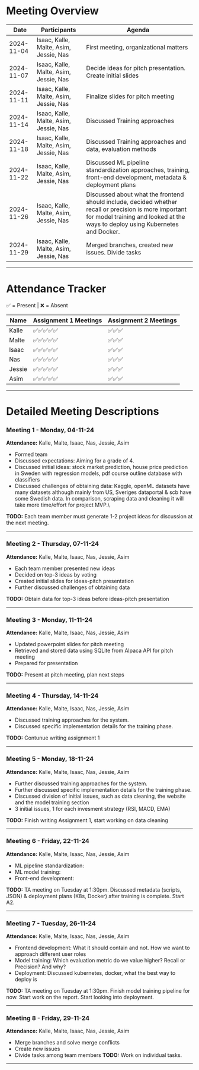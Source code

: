 # Meeting Overview

| Date       | Participants                           | Agenda                                                                       |
|------------|----------------------------------------|------------------------------------------------------------------------------|
| 2024-11-04 | Isaac, Kalle, Malte, Asim, Jessie, Nas | First meeting, organizational matters                                        |
| 2024-11-07 | Isaac, Kalle, Malte, Asim, Jessie, Nas | Decide ideas for pitch presentation. Create initial slides                   |
| 2024-11-11 | Isaac, Kalle, Malte, Asim, Jessie, Nas | Finalize slides for pitch meeting                                            |
| 2024-11-14 | Isaac, Kalle, Malte, Asim, Jessie, Nas | Discussed Training approaches                                                |
| 2024-11-18 | Isaac, Kalle, Malte, Asim, Jessie, Nas | Discussed Training approaches and data, evaluation methods                   |
| 2024-11-22 | Isaac, Kalle, Malte, Asim, Jessie, Nas | Discussed ML pipeline standardization approaches, training, front-end development, metadata & deployment plans                   |
| 2024-11-26 | Isaac, Kalle, Malte, Asim, Jessie, Nas | Discussed about what the frontend should include, decided whether recall or precision is more important for model training and looked at the ways to deploy using Kubernetes and Docker.                  |
| 2024-11-29 | Isaac, Kalle, Malte, Asim, Jessie, Nas | Merged branches, created new issues. Divide tasks |
---

# Attendance Tracker
✅ = Present | ❌ = Absent

| Name     | Assignment 1 Meetings  | Assignment 2 Meetings|
|----------|------------------------|----------------------|
| Kalle    | ✅✅✅✅✅            |✅✅✅               |
| Malte    | ✅✅✅✅✅            |✅✅✅               |
| Isaac    | ✅✅✅✅✅            |✅✅✅               |
| Nas      | ✅✅✅✅✅            |✅✅✅               |
| Jessie   | ✅✅✅✅✅            |✅✅✅               |
| Asim     | ✅✅✅✅✅            |✅✅✅               |


---

# Detailed Meeting Descriptions

### Meeting 1 - Monday, 04-11-24
**Attendance:** Kalle, Malte, Isaac, Nas, Jessie, Asim
* Formed team
* Discussed expectations: Aiming for a grade of 4.
* Discussed initial ideas: stock market prediction, house price prediction in Sweden with regression models, pdf course outline database with classifiers
* Discussed challenges of obtaining data: Kaggle, openML datasets have many datasets although mainly from US, Sveriges dataportal & scb have some Swedish data. In comparison, scraping data and cleaning it will take more time/effort for project MVP.\

**TODO:** Each team member must generate 1-2 project ideas for discussion at the next meeting.

---

### Meeting 2 - Thursday, 07-11-24
**Attendance:** Kalle, Malte, Isaac, Nas, Jessie, Asim
* Each team member presented new ideas
* Decided on top-3 ideas by voting
* Created initial slides for ideas-pitch presentation
* Further discussed challenges of obtaining data

**TODO:** Obtain data for top-3 ideas before ideas-pitch presentation

---

### Meeting 3 - Monday, 11-11-24
**Attendance:** Kalle, Malte, Isaac, Nas, Jessie, Asim
* Updated powerpoint slides for pitch meeting
* Retrieved and stored data using SQLite from Alpaca API for pitch meeting 
* Prepared for presentation 

**TODO:** Present at pitch meeting, plan next steps

---
### Meeting 4 - Thursday, 14-11-24
**Attendance:** Kalle, Malte, Isaac, Nas, Jessie, Asim
* Discussed training approaches for the system.
* Discussed specific implementation details for the training phase.

**TODO:** Contunue writing assignment 1 

---

### Meeting 5 - Monday, 18-11-24
**Attendance:** Kalle, Malte, Isaac, Nas, Jessie, Asim
* Further discussed training approaches for the system.
* Further discussed specific implementation details for the training phase.
* Discussed division of initial issues, such as data cleaning, the website and the model training section
* 3 initial issues, 1 for each invesment strategy (RSI, MACD, EMA)


**TODO:** Finish writing Assignment 1, start working  on data cleaning

---

### Meeting 6 - Friday, 22-11-24
**Attendance:** Kalle, Malte, Isaac, Nas, Jessie, Asim
* ML pipeline standardization: 
* ML model training: 
* Front-end development: 

**TODO:** TA meeting on Tuesday at 1:30pm. Discussed metadata (scripts, JSON) & deployment plans (K8s, Docker) after training is complete. Start A2.

---

### Meeting 7 - Tuesday, 26-11-24
**Attendance:** Kalle, Malte, Isaac, Nas, Jessie, Asim
* Frontend development: What it should contain and not. How we want to approach different user roles
* Model training: Which evaluation metric do we value higher? Recall or Precision? And why?
* Deployment: Discussed kubernetes, docker, what the best way to deploy is 

**TODO:** TA meeting on Tuesday at 1:30pm. Finish model training pipeline for now. Start work on the report. Start looking into deployment.

---


### Meeting 8 - Friday, 29-11-24
**Attendance:** Kalle, Malte, Isaac, Nas, Jessie, Asim
* Merge branches and solve merge conflicts
* Create new issues
* Divide tasks among team members
**TODO:** Work on individual tasks. 

---